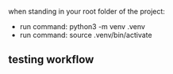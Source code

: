 when standing in your root folder of the project:
- run command:
	python3 -m venv .venv
- run command:
	source .venv/bin/activate

## testing workflow